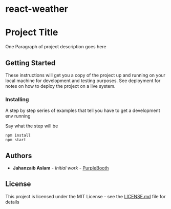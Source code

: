 # react-weather

# Project Title

One Paragraph of project description goes here

## Getting Started

These instructions will get you a copy of the project up and running on your local machine for development and testing purposes. See deployment for notes on how to deploy the project on a live system.

### Installing

A step by step series of examples that tell you have to get a development env running

Say what the step will be

```
npm install
npm start
```


## Authors

* **Jahanzaib Aslam** - *Initial work* - [PurpleBooth](https://github.com/zaib)

## License

This project is licensed under the MIT License - see the [LICENSE.md](LICENSE.md) file for details
